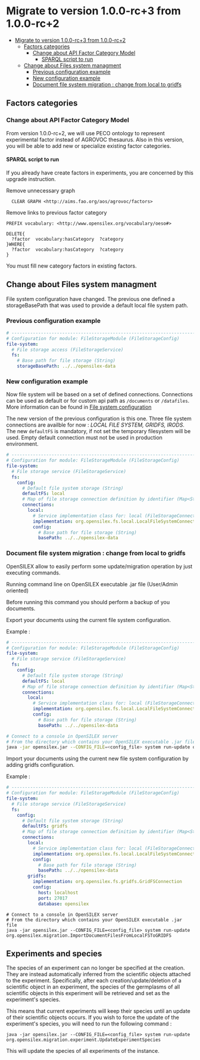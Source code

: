 # Migrate to version 1.0.0-rc+3 from 1.0.0-rc+2

- [Migrate to version 1.0.0-rc+3 from 1.0.0-rc+2](#migrate-to-version-100-rc3-from-100-rc2)
  - [Factors categories](#factors-categories)
    - [Change about API Factor Category Model](#change-about-api-factor-category-model)
      - [SPARQL script to run](#sparql-script-to-run)
  - [Change about Files system managment](#change-about-files-system-managment)
    - [Previous configuration example](#previous-configuration-example)
    - [New configuration example](#new-configuration-example)
    - [Document file system migration : change from local to gridfs](#document-file-system-migration--change-from-local-to-gridfs)

## Factors categories

### Change about API Factor Category Model

From version 1.0.0-rc+2, we will use PECO ontology to represent experimental factor instead of AGROVOC thesaurus.
Also in this version, you will be able to add new or specialize existing factor categories.

#### SPARQL script to run

If you already have create factors in experiments, you are concerned by this upgrade instruction.

Remove unnecessary graph

```sparql
  CLEAR GRAPH <http://aims.fao.org/aos/agrovoc/factors>
```

Remove links to previous factor category

```sparql
PREFIX vocabulary: <http://www.opensilex.org/vocabulary/oeso#>

DELETE{
  ?factor  vocabulary:hasCategory  ?category
}WHERE{
  ?factor  vocabulary:hasCategory  ?category
}
```

You must fill new category factors in existing factors.

## Change about Files system managment

File system configuration have changed. The previous one defined a storageBasePath that was used to provide a default local file system path.

### Previous configuration example

```yml
# ------------------------------------------------------------------------------
# Configuration for module: FileStorageModule (FileStorageConfig)
file-system:
  # File storage access (FileStorageService)
  fs:
    # Base path for file storage (String)
    storageBasePath: ../../opensilex-data
```

### New configuration example

Now file system will be based on a set of defined connections. Connections can be used as default or for custom api path as `/documents` or `/datafiles`.
More information can be found in [File system configuration](../installation/configuration/file-system.md)

The new version of the previous configuration is this one. Three file system connections are availble for now : _LOCAL FILE SYSTEM, GRIDFS, IRODS_.
The new `defaultFS` is mandatory, if not set the temporary filesystem will be used. Empty default connection must not be used in production environment.

```yml
# ------------------------------------------------------------------------------
# Configuration for module: FileStorageModule (FileStorageConfig)
file-system:
  # File storage service (FileStorageService)
  fs:
    config:
      # Default file system storage (String)
      defaultFS: local
      # Map of file storage connection definition by identifier (Map<String,FileStorageConnection>)
      connections:
        local:
          # Service implementation class for: local (FileStorageConnection)
          implementation: org.opensilex.fs.local.LocalFileSystemConnection
          config:
            # Base path for file storage (String)
            basePath: ../../opensilex-data
```

### Document file system migration : change from local to gridfs

OpenSILEX allow to easily perform some update/migration operation by just executing commands.

Running command line on OpenSILEX executable .jar file (User/Admin oriented)

Before running this command you should perform a backup of you documents.

Export your documents using the current file system configuration.

Example :

```yaml
# ------------------------------------------------------------------------------
# Configuration for module: FileStorageModule (FileStorageConfig)
file-system:
  # File storage service (FileStorageService)
  fs:
    config:
      # Default file system storage (String)
      defaultFS: local
      # Map of file storage connection definition by identifier (Map<String,FileStorageConnection>)
      connections:
        local:
          # Service implementation class for: local (FileStorageConnection)
          implementation: org.opensilex.fs.local.LocalFileSystemConnection
          config:
            # Base path for file storage (String)
            basePath: ../../opensilex-data
```

```bash
# Connect to a console in OpenSILEX server
# From the directory which contains your OpenSILEX executable .jar file
java -jar opensilex.jar --CONFIG_FILE=<config_file> system run-update org.opensilex.migration.ExportDocumentFilesFromLocalFSToGRIDFS
```

Import your documents using the current new file system configuration by adding gridfs configuration.

Example :

```yaml
# ------------------------------------------------------------------------------
# Configuration for module: FileStorageModule (FileStorageConfig)
file-system:
  # File storage service (FileStorageService)
  fs:
    config:
      # Default file system storage (String)
      defaultFS: gridfs
      # Map of file storage connection definition by identifier (Map<String,FileStorageConnection>)
      connections:
        local:
          # Service implementation class for: local (FileStorageConnection)
          implementation: org.opensilex.fs.local.LocalFileSystemConnection
          config:
            # Base path for file storage (String)
            basePath: ../../opensilex-data
        gridfs:
          implementation: org.opensilex.fs.gridfs.GridFSConnection
          config:
            host: localhost
            port: 27017
            database: opensilex
```

```
# Connect to a console in OpenSILEX server
# From the directory which contains your OpenSILEX executable .jar file
java -jar opensilex.jar --CONFIG_FILE=<config_file> system run-update org.opensilex.migration.ImportDocumentFilesFromLocalFSToGRIDFS
```

## Experiments and species

The species of an experiment can no longer be specified at the creation. They are instead automatically inferred from the
scientific objects attached to the experiment. Specifically, after each creation/update/deletion of a scientific object
in an experiment, the species of the germplasms of all scientific objects in this experiment will be retrieved and set
as the experiment's species.

This means that current experiments will keep their species until an update of their scientific objects occurs. If you
wish to force the update of the experiment's species, you will need to run the following command :

```
java -jar opensilex.jar --CONFIG_FILE=<config_file> system run-update org.opensilex.migration.experiment.UpdateExperimentSpecies
```

This will update the species of all experiments of the instance.
